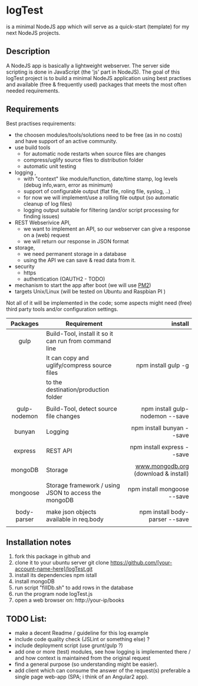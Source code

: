 # logTest
is a minimal NodeJS app which will serve as a quick-start (template) for my next NodeJS projects.

## Description 
A NodeJS app is basically a lightweight webserver. The server side scripting is done in JavaScript (the 'js' part in NodeJS).
The goal of this logTest project is to build a minimal NodeJS application using best practises and available (free & frequently used) packages that meets the most often needed requirements.


## Requirements
Best practises requirements:
- the choosen modules/tools/solutions need to be free (as in no costs) and have support of an active community.
- use build tools 
  - for automatic node restarts when source files are changes
  - compress/uglify source files to distribution folder
  - automatic unit testing
- logging , 
  - with "context" like module/function, date/time stamp, log levels (debug info,warn, error as minimum)
  - support of configurable output (flat file, roling file, syslog, ..)
  - for now we will implement/use a rolling file output (so automatic cleanup of log files)
  - logging output suitable for filtering (and/or script processing for finding issues)
- REST Webserivice API,
  - we want to implement an API, so our webserver can give a response on a (web) request
  - we will return our response in JSON format
- storage,
  - we need permanent storage in a database
  - using the API we can save & read data from it.
- security
  - https
  - authentication (OAUTH2 - TODO)
- mechanism to start the app after boot (we will use [PM2](http://pm2.keymetrics.io/))
- targets Unix/Linux (will be tested on Ubuntu and Raspbian PI )


Not all of it will be implemented in the code; some aspects might need (free) third party tools and/or configuration settings.


| Packages        | Requirement           | install        |
|:---------------:| --------------------- | --------------:|
| gulp | Build-Tool, install it so it can run from command line |  |
|  | It can copy and uglify/compress source files | npm install gulp -g |
|  | to the destination/production folder |  |
|  | |  |
| gulp-nodemon | Build-Tool, detect source file changes | npm install gulp-nodemon --save |
|  | |  |
| bunyan | Logging | npm install bunyan --save |
|  | |  |
| express | REST API | npm install express --save |
|  | |  |
| mongoDB | Storage | www.mongodb.org (download & install) |
|  | |  |
| mongoose | Storage framework / using JSON to access the mongoDB | npm install mongoose --save |
|  | |  |
| body-parser | make json objects available in req.body | npm install body-parser --save |
|  | |  |


## Installation notes
1. fork this package in github and 
2. clone it to your ubuntu server 
git clone https://github.com/[your-account-name-here]/logTest.git
3. install its dependencies 
npm istall
4. install mongoDB 
5. run script "fillDb.sh" to add rows in the database
6. run the program
node logTest.js
7. open a web browser on:  http://your-ip/books


 
## TODO List:
- make a decent Readme / guideline for this log example
- include code quality check (JSLint or something else) ?
- include deployment script (use grunt/gulp ?)
- add one or more (test) modules, see how logging is implemented there / and how context is maintained from the original request
- find a general purpose (so understanding might be easier).
- add client which can consume the answer of the request(s) preferable a single page web-app (SPA; i think of an Angular2 app).





